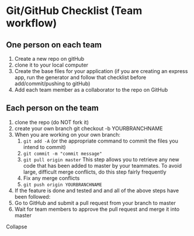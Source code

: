 # Git/GitHub Checklist (Team workflow)

## One person on each team

1. Create a new repo on gitHub
2. clone it to your local computer
3. Create the base files for your application (if you are creating an express app, run the generator and follow that checklist before add/commit/pushing to gitHub)
4. Add each team member as a collaborator to the repo on GitHub

## Each person on the team

1. clone the repo (do NOT fork it)
2. create your own branch git checkout -b YOURBRANCHNAME
3. When you are working on your own branch:
   1. `git add -A` (or the appropriate command to commit the files you intend to commit)
   2. `git commit -m "commit message"`
   3. `git pull origin master` This step allows you to retrieve any new code that has been added to master by your teammates. To avoid large, difficult merge conflicts, do this step fairly frequently
   4. Fix any merge conflicts
   5. `git push origin YOURBRANCHNAME`
4. If the feature is done and tested and and all of the above steps have been followed:
  1. Go to GitHub and submit a pull request from your branch to master
  2. Wait for team members to approve the pull request and merge it into master



Collapse 
